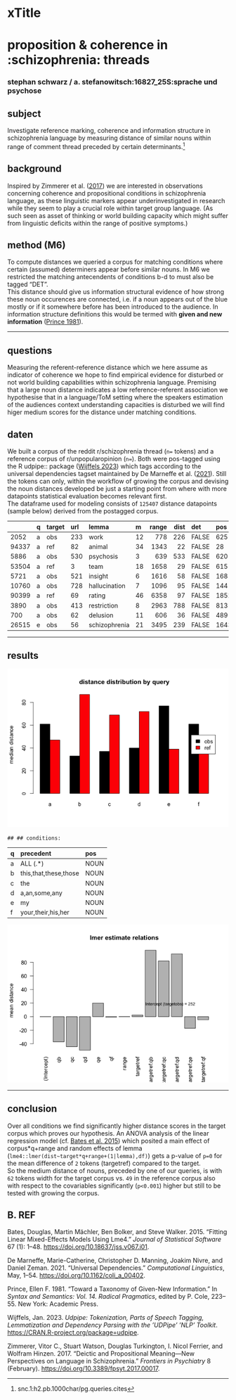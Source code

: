 # xTitle

# proposition & coherence in :schizophrenia: threads

### stephan schwarz / a. stefanowitsch:16827_25S:sprache und psychose

## subject

Investigate reference marking, coherence and information structure in schizophrenia language by measuring distance of similar nouns within range of comment thread preceded by certain determinants.[^1]

## background

Inspired by Zimmerer et al. ([2017](#ref-zimmerer_deictic_2017)) we are interested in observations concerning coherence and propositional conditions in schizophrenia language, as these linguistic markers appear underinvestigated in research while they seem to play a crucial role within target group language. (As such seen as asset of thinking or world building capacity which might suffer from linguistic deficits within the range of positive symptoms.)

## method (M6)

To compute distances we queried a corpus for matching conditions where certain (assumed) determiners appear before similar nouns. In M6 we restricted the matching antecendents of conditions b-d to must also be tagged “DET”.  
This distance should give us information structural evidence of how strong these noun occurences are connected, i.e. if a noun appears out of the blue mostly or if it somewhere before has been introduced to the audience. In information structure definitions this would be termed with **given and new information** ([Prince 1981](#ref-prince_toward_1981)).

------------------------------------------------------------------------

## questions

Measuring the referent-reference distance which we here assume as indicator of coherence we hope to find empirical evidence for disturbed or not world building capabilities within schizophrenia language. Premising that a large noun distance indicates a low reference-referent association we hypothesise that in a language/ToM setting where the speakers estimation of the audiences context understanding capacities is disturbed we will find higer medium scores for the distance under matching conditions.

## daten

We built a corpus of the reddit r/schizophrenia thread (`n=` tokens) and a reference corpus of r/unpopularopinion (`n=`). Both were pos-tagged using the R udpipe:: package ([Wijffels 2023](#ref-wijffels_udpipe_2023)) which tags according to the universal dependencies tagset maintained by De Marneffe et al. ([2021](#ref-de_marneffe_universal_2021)). Still the tokens can only, within the workflow of growing the corpus and devising the noun distances developed be just a starting point from where with more datapoints statistical evaluation becomes relevant first.  
The dataframe used for modeling consists of `125407` distance datapoints (sample below) derived from the postagged corpus.

|       | q   | target | url | lemma         | m   | range | dist | det   | pos  |
|:------|:----|:-------|:----|:--------------|:----|------:|-----:|:------|:-----|
| 2052  | a   | obs    | 233 | work          | 12  |   778 |  226 | FALSE | 625  |
| 94337 | a   | ref    | 82  | animal        | 34  |  1343 |   22 | FALSE | 28   |
| 5886  | a   | obs    | 530 | psychosis     | 3   |   639 |  533 | FALSE | 620  |
| 53504 | a   | ref    | 3   | team          | 18  |  1658 |   29 | FALSE | 615  |
| 5721  | a   | obs    | 521 | insight       | 6   |  1616 |   58 | FALSE | 168  |
| 10760 | a   | obs    | 728 | hallucination | 7   |  1096 |   95 | FALSE | 144  |
| 90399 | a   | ref    | 69  | rating        | 46  |  6358 |   97 | FALSE | 1852 |
| 3890  | a   | obs    | 413 | restriction   | 8   |  2963 |  788 | FALSE | 813  |
| 700   | a   | obs    | 62  | delusion      | 11  |   606 |   36 | FALSE | 489  |
| 26515 | e   | obs    | 56  | schizophrenia | 21  |  3495 |  239 | FALSE | 1643 |

------------------------------------------------------------------------

## results

![](https://github.com/esteeschwarz/SPUND-LX/raw/main/psych/HA/poster/plots/distance-distribution-df6-viz1-1.png)

    ## ## conditions:

| q   | precedent             | pos  |
|:----|:----------------------|:-----|
| a   | ALL (.\*)             | NOUN |
| b   | this,that,these,those | NOUN |
| c   | the                   | NOUN |
| d   | a,an,some,any         | NOUN |
| e   | my                    | NOUN |
| f   | your,their,his,her    | NOUN |

![](https://github.com/esteeschwarz/SPUND-LX/raw/main/psych/HA/poster/plots/lmer-plot-df6-lmeplot-1.png)

------------------------------------------------------------------------

## conclusion

Over all conditions <!--**B** (``` this, that, these, those, DET ```)-->we find significantly higher distance scores in the target corpus which proves our hypothesis. An ANOVA analysis of the linear regression model (cf. [Bates et al. 2015](#ref-bates_fitting_2015)) which posited a main effect of corpus\*q+range and random effects of lemma (`lme4::lmer(dist~target*q+range+(1|lemma),df)`) gets a p-value of `p=0` for the mean difference of `2` tokens (targetref) compared to the target.  
So the medium distance of nouns, preceded by one of our queries, is with `62` tokens width for the target corpus vs. `49` in the reference corpus also with respect to the covariables significantly (`p<0.001`) higher but still to be tested with growing the corpus.

## B. REF

Bates, Douglas, Martin Mächler, Ben Bolker, and Steve Walker. 2015. “Fitting Linear Mixed-Effects Models Using Lme4.” *Journal of Statistical Software* 67 (1): 1–48. <https://doi.org/10.18637/jss.v067.i01>.

De Marneffe, Marie-Catherine, Christopher D. Manning, Joakim Nivre, and Daniel Zeman. 2021. “Universal Dependencies.” *Computational Linguistics*, May, 1–54. <https://doi.org/10.1162/coli_a_00402>.

Prince, Ellen F. 1981. “Toward a Taxonomy of Given-New Information.” In *Syntax and Semantics: Vol. 14. Radical Pragmatics*, edited by P. Cole, 223–55. New York: Academic Press.

Wijffels, Jan. 2023. *Udpipe: Tokenization, Parts of Speech Tagging, Lemmatization and Dependency Parsing with the ’UDPipe’ ’NLP’ Toolkit*. <https://CRAN.R-project.org/package=udpipe>.

Zimmerer, Vitor C., Stuart Watson, Douglas Turkington, I. Nicol Ferrier, and Wolfram Hinzen. 2017. “Deictic and Propositional Meaning—New Perspectives on Language in Schizophrenia.” *Frontiers in Psychiatry* 8 (February). <https://doi.org/10.3389/fpsyt.2017.00017>.

[^1]: snc.1:h2.pb.1000char/pg.queries.cites
